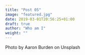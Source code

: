 ```yaml
---
title: "Post 05"
image: "featured.jpg"
date: 2019-03-01T20:56:25+01:00
draft: true
author: "Who am I"
weight: ""
---
```


Photo by Aaron Burden on Unsplash

